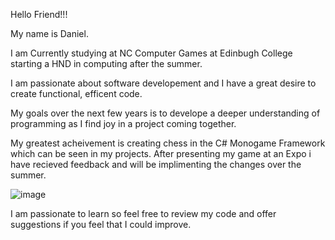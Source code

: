 Hello Friend!!!

My name is Daniel.

I am Currently studying at NC Computer Games at Edinbugh College starting a HND in computing after the summer.

I am passionate about software developement and I have a great desire to create functional, efficent code.

My goals over the next few years is to develope a deeper understanding of programming as I find joy in a project coming together.

My greatest acheivement is creating chess in the C# Monogame Framework which can be seen in my projects.
After presenting my game at an Expo i have recieved feedback and will be implimenting the changes over the summer.

![image](https://github.com/Cometninja/Cometninja/assets/111768925/7b2b83ad-4d84-4e46-9089-bf8a14897d11)

I am passionate to learn so feel free to review my code and offer suggestions if you feel that I could improve.




 
<!--
**Cometninja/Cometninja** is a ✨ _special_ ✨ repository because its `README.md` (this file) appears on your GitHub profile.

Here are some ideas to get you started:

- 🔭 I’m currently working on ...
- 🌱 I’m currently learning ...
- 👯 I’m looking to collaborate on ...
- 🤔 I’m looking for help with ...
- 💬 Ask me about ...
- 📫 How to reach me: ...
- 😄 Pronouns: ...
- ⚡ Fun fact: ...
-->

